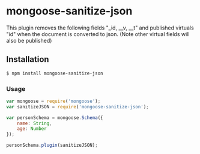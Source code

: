 # mongoose-sanitize-json

This plugin removes the following fields "_id, __v, __t" and published virtuals "id" when the document is converted to json.
(Note other virtual fields will also be published)

## Installation

```sh
$ npm install mongoose-sanitize-json
```

### Usage

```javascript
var mongoose = require('mongoose');
var sanitizeJSON = require('mongoose-sanitize-json');

var personSchema = mongoose.Schema({    
    name: String,
    age: Number    
});

personSchema.plugin(sanitizeJSON);

```
